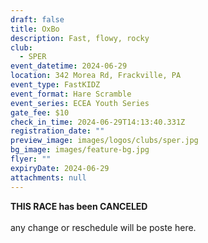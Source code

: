 ```yaml
---
draft: false
title: OxBo
description: Fast, flowy, rocky
club:
  - SPER
event_datetime: 2024-06-29
location: 342 Morea Rd, Frackville, PA
event_type: FastKIDZ
event_format: Hare Scramble
event_series: ECEA Youth Series
gate_fee: $10
check_in_time: 2024-06-29T14:13:40.331Z
registration_date: ""
preview_image: images/logos/clubs/sper.jpg
bg_image: images/feature-bg.jpg
flyer: ""
expiryDate: 2024-06-29
attachments: null
---
```

**THIS RACE has been CANCELED**\
\
any change or reschedule will be poste here.